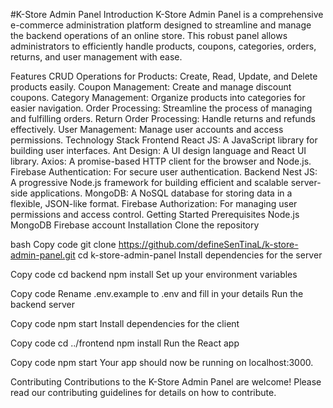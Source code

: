 #K-Store Admin Panel
Introduction
K-Store Admin Panel is a comprehensive e-commerce administration platform designed to streamline and manage the backend operations of an online store. This robust panel allows administrators to efficiently handle products, coupons, categories, orders, returns, and user management with ease.

Features
CRUD Operations for Products: Create, Read, Update, and Delete products easily.
Coupon Management: Create and manage discount coupons.
Category Management: Organize products into categories for easier navigation.
Order Processing: Streamline the process of managing and fulfilling orders.
Return Order Processing: Handle returns and refunds effectively.
User Management: Manage user accounts and access permissions.
Technology Stack
Frontend
React JS: A JavaScript library for building user interfaces.
Ant Design: A UI design language and React UI library.
Axios: A promise-based HTTP client for the browser and Node.js.
Firebase Authentication: For secure user authentication.
Backend
Nest JS: A progressive Node.js framework for building efficient and scalable server-side applications.
MongoDB: A NoSQL database for storing data in a flexible, JSON-like format.
Firebase Authorization: For managing user permissions and access control.
Getting Started
Prerequisites
Node.js
MongoDB
Firebase account
Installation
Clone the repository

bash
Copy code
git clone https://github.com/defineSenTinaL/k-store-admin-panel.git
cd k-store-admin-panel
Install dependencies for the server

Copy code
cd backend
npm install
Set up your environment variables

Copy code
Rename .env.example to .env and fill in your details
Run the backend server

Copy code
npm start
Install dependencies for the client

Copy code
cd ../frontend
npm install
Run the React app

Copy code
npm start
Your app should now be running on localhost:3000.

Contributing
Contributions to the K-Store Admin Panel are welcome! Please read our contributing guidelines for details on how to contribute.
